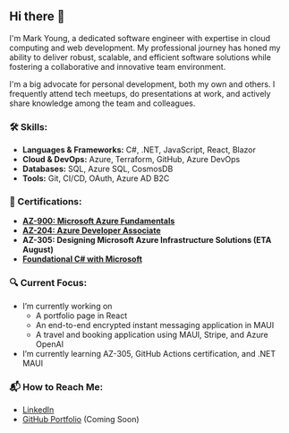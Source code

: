 ## Hi there 👋

I'm Mark Young, a dedicated software engineer with expertise in cloud computing and web development. My professional journey has honed my ability to deliver robust, scalable, and efficient software solutions while fostering a collaborative and innovative team environment.

I'm a big advocate for personal development, both my own and others. I frequently attend tech meetups, do presentations at work, and actively share knowledge among the team and colleagues.

### 🛠️ Skills:
- **Languages & Frameworks:** C#, .NET, JavaScript, React, Blazor
- **Cloud & DevOps:** Azure, Terraform, GitHub, Azure DevOps
- **Databases:** SQL, Azure SQL, CosmosDB
- **Tools:** Git, CI/CD, OAuth, Azure AD B2C

### 📜 Certifications:
- **[AZ-900: Microsoft Azure Fundamentals](https://learn.microsoft.com/api/credentials/share/en-gb/MarkYoung-0118/23A7953649B08E11?sharingId=4104A57864890531)**
- **[AZ-204: Azure Developer Associate](https://learn.microsoft.com/api/credentials/share/en-gb/MarkYoung-0118/BB0638BC3712A7BF?sharingId=4104A57864890531)**
- **AZ-305: Designing Microsoft Azure Infrastructure Solutions (ETA August)**
- **[Foundational C# with Microsoft](https://www.freecodecamp.org/certification/fcc04e5c070-3ba1-42b2-a475-7ea4960d7e5a/foundational-c-sharp-with-microsoft)**

### 🔍 Current Focus:
- I’m currently working on
  - A portfolio page in React
  - An end-to-end encrypted instant messaging application in MAUI
  - A travel and booking application using MAUI, Stripe, and Azure OpenAI
- I’m currently learning AZ-305, GitHub Actions certification, and .NET MAUI

### 📬 How to Reach Me:
- [LinkedIn](https://www.linkedin.com/in/mark-young-526963185/)
- [GitHub Portfolio](https://vincentdawn.github.io) (Coming Soon)
